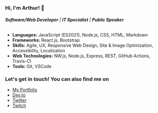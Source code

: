 ### Hi, I'm Arthur! 👋
###### ***Software/Web Developer*** | ***IT Specialist*** | ***Public Speaker***

* **Languages:** JavaScript (ES2021), Node.js, CSS, HTML, Markdown
* **Frameworks:** React.js, Bootstrap
* **Skills:** Agile, UX, Responsive Web Design, Site & Image Optimization, Accessibility, Localization
* **Web Technologies:** NW.js, Node.js, Express, REST, GitHub Actions, Travis-CI
* **Tools:** Git, VSCode

### Let's get in touch! You can also find me on

* [My Portfolio](https://moonkingarthur.github.io/portfolio/)
* [Dev.to](https://dev.to/moonkingarthur)
* [Twitter](https://twitter.com/@MoonKingArthur)
* [Twitch](https://twitch.com/MoonKingArthur)
<!--
**MoonKingArthur/MoonKingArthur** is a ✨ _special_ ✨ repository because its `README.md` (this file) appears on your GitHub profile.

Here are some ideas to get you started:

- 🔭 I’m currently working on ...
- 🌱 I’m currently learning ...
- 👯 I’m looking to collaborate on ...
- 🤔 I’m looking for help with ...
- 💬 Ask me about ...
- 📫 How to reach me: ...
- 😄 Pronouns: ...
- ⚡ Fun fact: ...
-->
